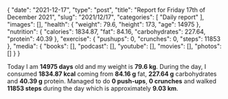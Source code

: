 {
    "date": "2021-12-17",
    "type": "post",
    "title": "Report for Friday 17th of December 2021",
    "slug": "2021\/12\/17",
    "categories": [
        "Daily report"
    ],
    "images": [],
    "health": {
        "weight": 79.6,
        "height": 173,
        "age": 14975
    },
    "nutrition": {
        "calories": 1834.87,
        "fat": 84.16,
        "carbohydrates": 227.64,
        "protein": 40.39
    },
    "exercise": {
        "pushups": 0,
        "crunches": 0,
        "steps": 11853
    },
    "media": {
        "books": [],
        "podcast": [],
        "youtube": [],
        "movies": [],
        "photos": []
    }
}

Today I am <strong>14975 days</strong> old and my weight is <strong>79.6 kg</strong>. During the day, I consumed <strong>1834.87 kcal</strong> coming from <strong>84.16 g</strong> fat, <strong>227.64 g</strong> carbohydrates and <strong>40.39 g</strong> protein. Managed to do <strong>0 push-ups</strong>, <strong>0 crunches</strong> and walked <strong>11853 steps</strong> during the day which is approximately <strong>9.03 km</strong>.